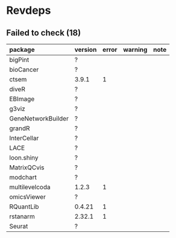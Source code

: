 # Revdeps

## Failed to check (18)

|package            |version |error |warning |note |
|:------------------|:-------|:-----|:-------|:----|
|bigPint            |?       |      |        |     |
|bioCancer          |?       |      |        |     |
|ctsem              |3.9.1   |1     |        |     |
|diveR              |?       |      |        |     |
|EBImage            |?       |      |        |     |
|g3viz              |?       |      |        |     |
|GeneNetworkBuilder |?       |      |        |     |
|grandR             |?       |      |        |     |
|InterCellar        |?       |      |        |     |
|LACE               |?       |      |        |     |
|loon.shiny         |?       |      |        |     |
|MatrixQCvis        |?       |      |        |     |
|modchart           |?       |      |        |     |
|multilevelcoda     |1.2.3   |1     |        |     |
|omicsViewer        |?       |      |        |     |
|RQuantLib          |0.4.21  |1     |        |     |
|rstanarm           |2.32.1  |1     |        |     |
|Seurat             |?       |      |        |     |

